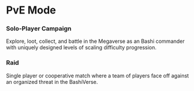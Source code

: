 # PvE Mode

### **Solo-Player Campaign**

Explore, loot, collect, and battle in the Megaverse as an Bashi commander with uniquely designed levels of scaling difficulty progression.

### Raid

Single player or cooperative match where a team of players face off against an organized threat in the BashiVerse.
